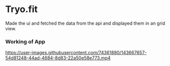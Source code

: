 # Tryo.fit

Made the ui and fetched the data from the api and displayed them in an grid view.

### Working of App


https://user-images.githubusercontent.com/74361880/143667657-54d81248-44ad-4684-8d83-22a50e58e773.mp4

